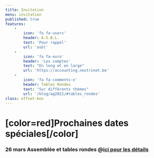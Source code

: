 ```yaml
---
title: Invitation
menu: invitation
published: true
features:
    -
        icon: 'fa fa-users'
        header: A.S.B.L.
        text: 'Pour rappel'
        url: 'asbl'
    -
        icon: 'fa fa-euro'
        header: 'Les comptes'
        text: "En long et en large"
        url: 'https://accounting.neutrinet.be'
    -
        icon: 'fa fa-comments-o'
        header: Tables Rondes
        text: "Sur différents thèmes"
        url: '/blog/ag2022/#tables_rondes'
class: offset-box
---
```


# [color=red]Prochaines dates spéciales[/color]

### 26 mars Assemblée et tables rondes @[ici pour les détails](/blog/ag2022)